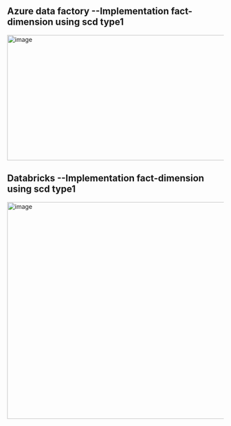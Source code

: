 



## Azure data factory  --Implementation fact-dimension using scd type1






<img width="1291" height="292" alt="image" src="https://github.com/user-attachments/assets/9531d050-e6bb-45d9-ba95-4cf224076e92" />






## Databricks  --Implementation fact-dimension using scd type1

<img width="1275" height="505" alt="image" src="https://github.com/user-attachments/assets/b5e1cbda-abee-4ade-bc27-aecf0dc8eb31" />

